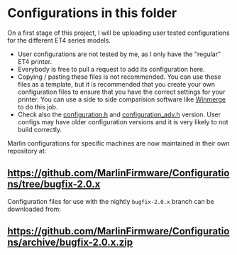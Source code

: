 # Configurations in this folder

On a first stage of this project, I will be uploading user tested configurations for the different ET4 series models.

- User configurations are not tested by me, as I only have the "regular" ET4 printer. 
- Everybody is free to pull a request to add its configuration here.
- Copying / pasting these files is not recommended. You can use these files as a template, but it is recommended that you create your own configuration files to ensure that you have the correct settings for your printer. You can use a side to side comparision software like [Winmerge](https://winmerge.org/) to do this job.
- Check also the [configuration.h](https://github.com/davidtgbe/Marlin/blob/ff35907c14c2814c4b7ea4a3c3df2c3da98937ab/Marlin/Configuration.h#L38) and [configuration_adv.h](https://github.com/davidtgbe/Marlin/blob/ff35907c14c2814c4b7ea4a3c3df2c3da98937ab/Marlin/Configuration_adv.h#L33) version. User configs may have older configuration versions and it is very likely to not build correctly.

Marlin configurations for specific machines are now maintained in their own repository at:

## https://github.com/MarlinFirmware/Configurations/tree/bugfix-2.0.x

Configuration files for use with the nightly `bugfix-2.0.x` branch can be downloaded from:

## https://github.com/MarlinFirmware/Configurations/archive/bugfix-2.0.x.zip
